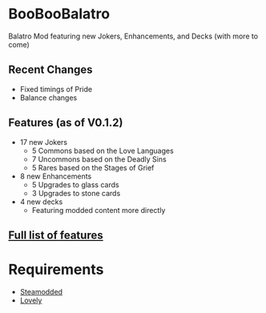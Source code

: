 # BooBooBalatro
Balatro Mod featuring new Jokers, Enhancements, and Decks (with more to come)

## Recent Changes
- Fixed timings of Pride
- Balance changes

## Features (as of V0.1.2)
- 17 new Jokers
  - 5 Commons based on the Love Languages
  - 7 Uncommons based on the Deadly Sins
  - 5 Rares based on the Stages of Grief
- 8 new Enhancements
  - 5 Upgrades to glass cards
  - 3 Upgrades to stone cards
- 4 new decks
  - Featuring modded content more directly

## [Full list of features](https://balatromods.miraheze.org/wiki/!BooBooBalatro!)

# Requirements
- [Steamodded](https://github.com/Steamopollys/Steamodded)
- [Lovely](https://github.com/ethangreen-dev/lovely-injector)

